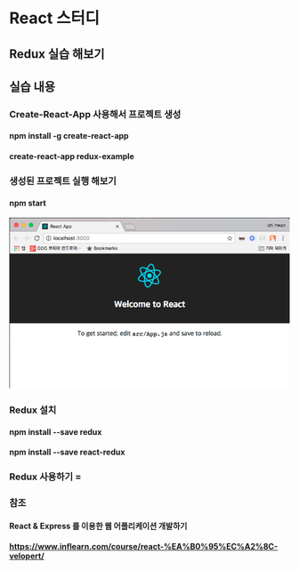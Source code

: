 # React 스터디
## Redux 실습 해보기

## 실습 내용
### Create-React-App 사용해서 프로젝트 생성
#### npm install -g create-react-app
#### create-react-app redux-example

### 생성된 프로젝트 실행 해보기
#### npm start
![Alt text](./img/screenshot.png)

### Redux 설치
#### npm install --save redux
#### npm install --save react-redux

### Redux 사용하기 =


### 참조
#### React & Express 를 이용한 웹 어플리케이션 개발하기
#### https://www.inflearn.com/course/react-%EA%B0%95%EC%A2%8C-velopert/
